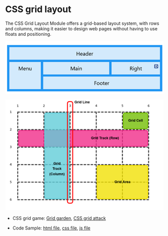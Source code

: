 # CSS grid layout

The CSS Grid Layout Module offers a grid-based layout system, with rows and columns, making it easier to design web pages without having to use floats and positioning.

![css grid image](./img/grid.png)

![Alt text](./img/image.png)

- CSS grid game: [Grid garden](https://cssgridgarden.com/), [CSS grid attack](https://codingfantasy.com/games/css-grid-attack/play)

- Code Sample: [html file](./code/grid/index.html), [css file](./code/grid/style.css), [js file](./code/grid/main.js)
